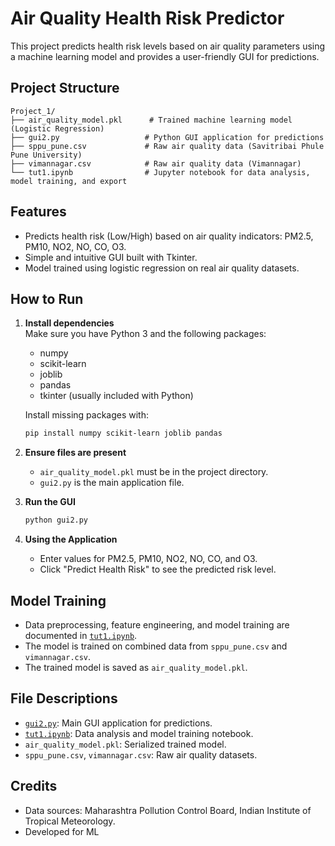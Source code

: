 # Air Quality Health Risk Predictor

This project predicts health risk levels based on air quality parameters using a machine learning model and provides a user-friendly GUI for predictions.

## Project Structure

```
Project_1/
├── air_quality_model.pkl      # Trained machine learning model (Logistic Regression)
├── gui2.py                   # Python GUI application for predictions
├── sppu_pune.csv             # Raw air quality data (Savitribai Phule Pune University)
├── vimannagar.csv            # Raw air quality data (Vimannagar)
└── tut1.ipynb                # Jupyter notebook for data analysis, model training, and export
```

## Features

- Predicts health risk (Low/High) based on air quality indicators: PM2.5, PM10, NO2, NO, CO, O3.
- Simple and intuitive GUI built with Tkinter.
- Model trained using logistic regression on real air quality datasets.

## How to Run

1. **Install dependencies**  
   Make sure you have Python 3 and the following packages:
   - numpy
   - scikit-learn
   - joblib
   - pandas
   - tkinter (usually included with Python)

   Install missing packages with:
   ```sh
   pip install numpy scikit-learn joblib pandas
   ```

2. **Ensure files are present**  
   - `air_quality_model.pkl` must be in the project directory.
   - `gui2.py` is the main application file.

3. **Run the GUI**
   ```sh
   python gui2.py
   ```

4. **Using the Application**
   - Enter values for PM2.5, PM10, NO2, NO, CO, and O3.
   - Click "Predict Health Risk" to see the predicted risk level.

## Model Training

- Data preprocessing, feature engineering, and model training are documented in [`tut1.ipynb`](tut1.ipynb).
- The model is trained on combined data from `sppu_pune.csv` and `vimannagar.csv`.
- The trained model is saved as `air_quality_model.pkl`.

## File Descriptions

- [`gui2.py`](gui2.py): Main GUI application for predictions.
- [`tut1.ipynb`](tut1.ipynb): Data analysis and model training notebook.
- `air_quality_model.pkl`: Serialized trained model.
- `sppu_pune.csv`, `vimannagar.csv`: Raw air quality datasets.

## Credits

- Data sources: Maharashtra Pollution Control Board, Indian Institute of Tropical Meteorology.
- Developed for ML